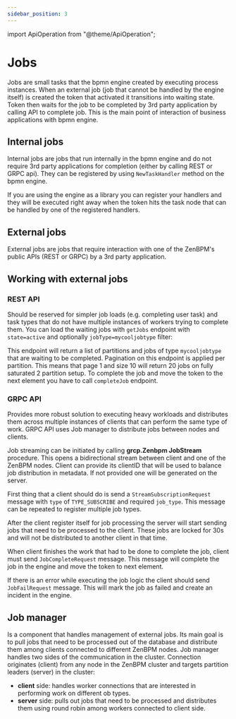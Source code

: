 ```yaml
---
sidebar_position: 3
---
```


import ApiOperation from "@theme/ApiOperation";

# Jobs

Jobs are small tasks that the bpmn engine created by executing process instances. When an external job (job that cannot be handled by the engine itself) is created the token that activated it transitions into waiting state. Token then waits for the job to be completed by 3rd party application by calling API to complete job.
This is the main point of interaction of business applications with bpmn engine.

## Internal jobs

Internal jobs are jobs that run internally in the bpmn engine and do not require 3rd party applications for completion (either by calling REST or GRPC api).
They can be registered by using `NewTaskHandler` method on the bpmn engine.

If you are using the engine as a library you can register your handlers and they will be executed right away when the token hits the task node that can be handled by one of the registered handlers.

## External jobs

External jobs are jobs that require interaction with one of the ZenBPM's public APIs (REST or GRPC) by a 3rd party application.

## Working with external jobs

### REST API

Should be reserved for simpler job loads (e.g. completing user task) and task types that do not have multiple instances of workers trying to complete them.
You can load the waiting jobs with `getJobs` endpoint with `state=active` and optionally `jobType=mycooljobtype` filter:

<ApiOperation id="api" pointer="#/paths/~1jobs/get" example={true} />

This endpoint will return a list of partitions and jobs of type `mycooljobtype` that are waiting to be completed. Pagination on this endpoint is applied per partition. This means that page 1 and size 10 will return 20 jobs on fully saturated 2 partition setup.
To complete the job and move the token to the next element you have to call `completeJob` endpoint.

<ApiOperation id="api" pointer="#/paths/~1jobs/post" example={true} />

### GRPC API

Provides more robust solution to executing heavy workloads and distributes them across multiple instances of clients that can perform the same type of work. GRPC API uses Job manager to distribute jobs between nodes and clients.

Job streaming can be initiated by calling **grcp.Zenbpm JobStream** procedure. This opens a bidirectional stream between client and one of the ZenBPM nodes. Client can provide its clientID that will be used to balance job distribution in metadata. If not provided one will be generated on the server.

First thing that a client should do is send a `StreamSubscriptionRequest` message with `type` of `TYPE_SUBSCRIBE` and required `job_type`. This message can be repeated to register multiple job types.

After the client register itself for job processing the server will start sending jobs that need to be processed to the client. These jobs are locked for 30s and will not be distributed to another client in that time.

When client finishes the work that had to be done to complete the job, client must send `JobCompleteRequest` message. This message will complete the job in the engine and move the token to next element.

If there is an error while executing the job logic the client should send `JobFailRequest` message. This will mark the job as failed and create an incident in the engine.

## Job manager

Is a component that handles management of external jobs. Its main goal is to pull jobs that need to be processed out of the database and distribute them among clients connected to different ZenBPM nodes.
Job manager handles two sides of the communication in the cluster. Connection originates (client) from any node in the ZenBPM cluster and targets partition leaders (server) in the cluster:

- **client** side: handles worker connections that are interested in performing work on different ob types.
- **server** side: pulls out jobs that need to be processed and distributes them using round robin among workers connected to client side.
